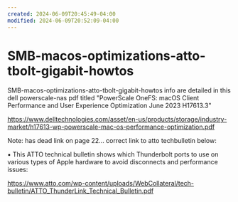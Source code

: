 ```yaml
---
created: 2024-06-09T20:45:49-04:00
modified: 2024-06-09T20:52:09-04:00
---
```


# SMB-macos-optimizations-atto-tbolt-gigabit-howtos

SMB-macos-optimizations-atto-tbolt-gigabit-howtos info are detailed in this dell powerscale-nas pdf titled "PowerScale OneFS: macOS Client Performance and User Experience Optimization June 2023 H17613.3"

https://www.delltechnologies.com/asset/en-us/products/storage/industry-market/h17613-wp-powerscale-mac-os-performance-optimization.pdf

Note: has dead link on page 22... correct link to atto techbulletin below:

▪ This ATTO technical bulletin shows which Thunderbolt ports to use on various types of Apple hardware to avoid disconnects and performance issues:

https://www.atto.com/wp-content/uploads/WebCollateral/tech-bulletin/ATTO_ThunderLink_Technical_Bulletin.pdf

